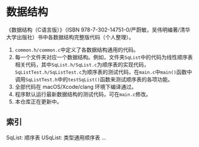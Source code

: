 #  数据结构

《数据结构（C语言版）》（ISBN 978-7-302-14751-0/严蔚敏，吴伟明编著/清华大学出版社）书中各数据结构完整版代码（个人整理）。

1. `common.h/common.c`中定义了各数据结构通用的代码。
2. 每一个文件夹对应一个数据结构。例如，文件夹`SqList`中的代码为线性顺序表相关代码，其中`SqList.h/SqList.c`为顺序表的实现代码，`SqListTest.h/SqListTest.c`为顺序表的测试代码，在`main.c`中`main()`函数中调用`SqListTest.h`中的`testSqList()`函数来测试顺序表的各项功能。
3. 全部代码在 macOS/Xcode/clang 环境下编译通过。
4. 程序默认运行最新数据结构的测试代码，可在`main.c`修改。
5. 本仓库正在更新中。

## 索引

SqList: 顺序表
USqList: 类型通用顺序表
...


